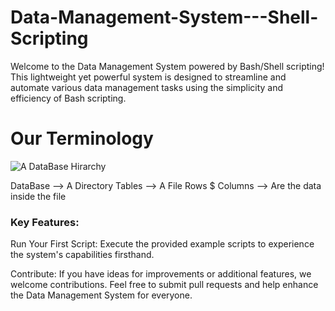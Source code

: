 # Data-Management-System---Shell-Scripting
Welcome to the Data Management System powered by Bash/Shell scripting! This lightweight yet powerful system is designed to streamline and automate various data management tasks using the simplicity and efficiency of Bash scripting.

# Our Terminology
![A DataBase Hirarchy]([urlhttps://www.google.com/url?sa=i&url=https%3A%2F%2Fdatabase.guide%2Fdatabase-tutorial%2Frelational-database-structure-example-1%2F&psig=AOvVaw3Bqq5R4gcAGPeRpZERin8F&ust=1705474429846000&source=images&cd=vfe&opi=89978449&ved=0CBMQjRxqFwoTCKDXsdip4YMDFQAAAAAdAAAAABAD])

DataBase --> A Directory
Tables --> A File
Rows $ Columns --> Are the data inside the file

### Key Features:



Run Your First Script:
Execute the provided example scripts to experience the system's capabilities firsthand.

Contribute:
If you have ideas for improvements or additional features, we welcome contributions. Feel free to submit pull requests and help enhance the Data Management System for everyone.
